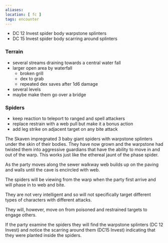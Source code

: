 ```yaml
---
aliases:
location: [ fc ]
tags: encounter
---
```


- DC 12 Invest spider body warpstone splinters
- DC 15 Invest spider body scarring around splinters

### Terrain

- several streams draining towards a central water fall
- larger open area by waterfall
	- broken grill
	- dex to grab
	- repeated dex saves after 1d6 damage
- several levels
- maybe make them go over a bridge


### Spiders

- keep reaction to teleport to ranged and spell attackers
- replace restrain with a web pull but make it a bonus action
- add leg strike on adjacent target on any bite attack

The Skaven impregnated 3 baby giant spiders with warpstone splinters under the skin of their bodies.  They have now grown and the warpstone had twisted them into aggressive guardians that have the ability to move in and out of the warp.  This works just like the ethereal jaunt of the phase spider.

As the party moves along the sewer walkway web builds up on the paving and walls until the cave is encircled with web.

The spiders will be viewing from the warp when the party first arrive and will phase in to web and bite.

They are not very intelligent and so will not specifically target different types of characters with different attacks.

They will, however, move on from poisoned and restrained targets to engage others.

If the party examine the spiders they will find the warpstone splinters (DC 12 Invest) and notice the scarring around them (DC15 Invest) indicating that they were planted inside the spiders.